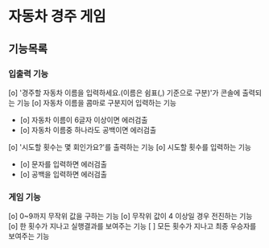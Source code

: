 # 자동차 경주 게임

## 기능목록
### 입출력 기능
[o] '경주할 자동차 이름을 입력하세요.(이름은 쉼표(,) 기준으로 구분)'가 콘솔에 출력되는 기능
[o] 자동차 이름을 콤마로 구분지어 입력하는 기능
  - [o] 자동차 이름이 6글자 이상이면 에러검출
  - [o] 자동차 이름중 하나라도 공백이면 에러검출

[o] '시도할 횟수는 몇 회인가요?'를 출력하는 기능
[o] 시도할 횟수를 입력하는 기능
  - [o] 문자를 입력하면 에러검출
  - [o] 공백을 입력하면 에러검출

### 게임 기능
[o] 0~9까지 무작위 값을 구하는 기능
[o] 무작위 값이 4 이상일 경우 전진하는 기능
[o] 한 횟수가 지나고 실행결과를 보여주는 기능
[ ] 모든 횟수가 지나고 최종 우승자를 보여주는 기능



